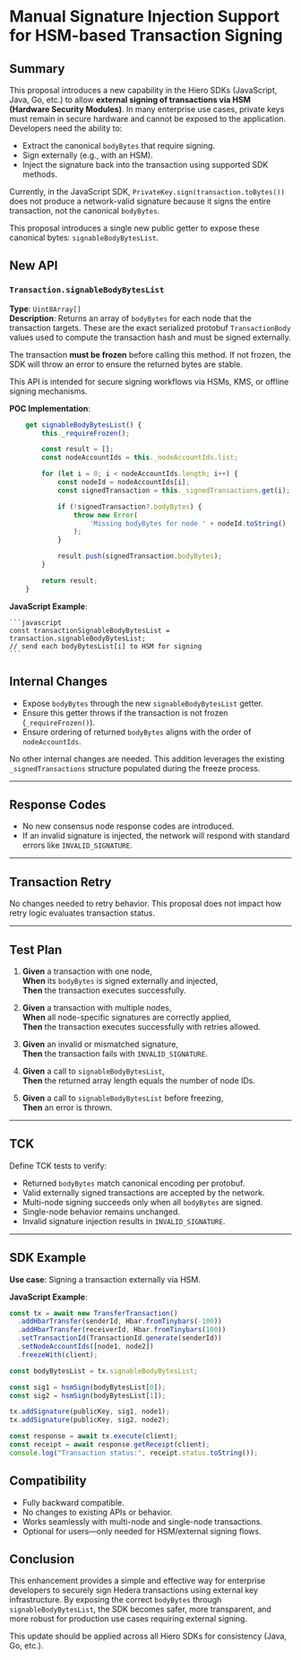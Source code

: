 # Manual Signature Injection Support for HSM-based Transaction Signing

## Summary

This proposal introduces a new capability in the Hiero SDKs (JavaScript, Java, Go, etc.) to allow **external signing of transactions via HSM (Hardware Security Modules)**. In many enterprise use cases, private keys must remain in secure hardware and cannot be exposed to the application. Developers need the ability to:

- Extract the canonical `bodyBytes` that require signing.
- Sign externally (e.g., with an HSM).
- Inject the signature back into the transaction using supported SDK methods.

Currently, in the JavaScript SDK, `PrivateKey.sign(transaction.toBytes())` does not produce a network-valid signature because it signs the entire transaction, not the canonical `bodyBytes`.

This proposal introduces a single new public getter to expose these canonical bytes: `signableBodyBytesList`.

## New API

### `Transaction.signableBodyBytesList`

**Type**: `Uint8Array[]`  
**Description**: Returns an array of `bodyBytes` for each node that the transaction targets. These are the exact serialized protobuf `TransactionBody` values used to compute the transaction hash and must be signed externally.

The transaction **must be frozen** before calling this method. If not frozen, the SDK will throw an error to ensure the returned bytes are stable.

This API is intended for secure signing workflows via HSMs, KMS, or offline signing mechanisms.

**POC Implementation**:

```javascript
    get signableBodyBytesList() {
        this._requireFrozen();

        const result = [];
        const nodeAccountIds = this._nodeAccountIds.list;

        for (let i = 0; i < nodeAccountIds.length; i++) {
            const nodeId = nodeAccountIds[i];
            const signedTransaction = this._signedTransactions.get(i);

            if (!signedTransaction?.bodyBytes) {
                throw new Error(
                    'Missing bodyBytes for node ' + nodeId.toString()
                );
            }

            result.push(signedTransaction.bodyBytes);
        }

        return result;
    }
```

**JavaScript Example**:

    ```javascript
    const transactionSignableBodyBytesList = transaction.signableBodyBytesList;
    // send each bodyBytesList[i] to HSM for signing
    ```

## Internal Changes

- Expose `bodyBytes` through the new `signableBodyBytesList` getter.
- Ensure this getter throws if the transaction is not frozen (`_requireFrozen()`).
- Ensure ordering of returned `bodyBytes` aligns with the order of `nodeAccountIds`.

No other internal changes are needed. This addition leverages the existing `_signedTransactions` structure populated during the freeze process.

---

## Response Codes

- No new consensus node response codes are introduced.
- If an invalid signature is injected, the network will respond with standard errors like `INVALID_SIGNATURE`.

---

## Transaction Retry

No changes needed to retry behavior. This proposal does not impact how retry logic evaluates transaction status.

---

## Test Plan

1. **Given** a transaction with one node,  
   **When** its `bodyBytes` is signed externally and injected,  
   **Then** the transaction executes successfully.

2. **Given** a transaction with multiple nodes,  
   **When** all node-specific signatures are correctly applied,  
   **Then** the transaction executes successfully with retries allowed.

3. **Given** an invalid or mismatched signature,  
   **Then** the transaction fails with `INVALID_SIGNATURE`.

4. **Given** a call to `signableBodyBytesList`,  
   **Then** the returned array length equals the number of node IDs.

5. **Given** a call to `signableBodyBytesList` before freezing,  
   **Then** an error is thrown.

---

## TCK

Define TCK tests to verify:

- Returned `bodyBytes` match canonical encoding per protobuf.
- Valid externally signed transactions are accepted by the network.
- Multi-node signing succeeds only when all `bodyBytes` are signed.
- Single-node behavior remains unchanged.
- Invalid signature injection results in `INVALID_SIGNATURE`.

---

## SDK Example

**Use case**: Signing a transaction externally via HSM.

**JavaScript Example**:

```javascript
const tx = await new TransferTransaction()
  .addHbarTransfer(senderId, Hbar.fromTinybars(-100))
  .addHbarTransfer(receiverId, Hbar.fromTinybars(100))
  .setTransactionId(TransactionId.generate(senderId))
  .setNodeAccountIds([node1, node2])
  .freezeWith(client);

const bodyBytesList = tx.signableBodyBytesList;

const sig1 = hsmSign(bodyBytesList[0]);
const sig2 = hsmSign(bodyBytesList[1]);

tx.addSignature(publicKey, sig1, node1);
tx.addSignature(publicKey, sig2, node2);

const response = await tx.execute(client);
const receipt = await response.getReceipt(client);
console.log("Transaction status:", receipt.status.toString());
```

## Compatibility

- Fully backward compatible.
- No changes to existing APIs or behavior.
- Works seamlessly with multi-node and single-node transactions.
- Optional for users—only needed for HSM/external signing flows.

## Conclusion

This enhancement provides a simple and effective way for enterprise developers to securely sign Hedera transactions using external key infrastructure. By exposing the correct `bodyBytes` through `signableBodyBytesList`, the SDK becomes safer, more transparent, and more robust for production use cases requiring external signing.

This update should be applied across all Hiero SDKs for consistency (Java, Go, etc.).
